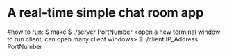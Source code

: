 # A real-time simple chat room app
#how to run:
$ make
<open a new terminal window to run server>
$ ./server PortNumber
<open a new terminal window to run client, can open many client windows>
$ ./client IP_Address PortNumber
